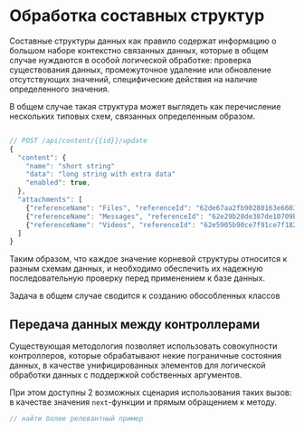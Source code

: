 # Обработка составных структур

Составные структуры данных как правило содержат информацию о большом наборе контекстно связанных данных,
которые в общем случае нуждаются в особой логической обработке: проверка существования данных, промежуточное
удаление или обновление отсутствующих значений, специфические действия на наличие определенного значения.

В общем случае такая структура может выглядеть как перечисление нескольких типовых схем, связанных
определенным образом.

```ts

// POST /api/content/{{id}}/update
{
  "content": {
    "name": "short string"
    "data": "long string with extra data"
    "enabled": true,
  },
  "attachments": [
    {"referenceName": "Files", "referenceId": "62de67aa2fb90280163e6603"},
    {"referenceName": "Messages", "referenceId": "62e29b28de387de10709b755"},
    {"referenceName": "Videos", "referenceId": "62e5905b90ce7f91ce7f1825"},
  ]
}

```

Таким образом, что каждое значение корневой структуры относится к разным схемам данных, и необходимо обеспечить
их надежную последовательную проверку перед применением к базе данных.

Задача в общем случае сводится к созданию обособленных классов 

## Передача данных между контроллерами

Существующая методология позволяет использовать совокупности контроллеров, которые обрабатывают некие
пограничные состояния данных, в качестве унифицированных элементов для логической обработки данных
с поддержкой собственных аргументов.

При этом доступны 2 возможных сценария использования таких вызов: в качестве значения `next`-функции
и прямым обращением к методу.

```ts
// найти более релевантный пример
```
